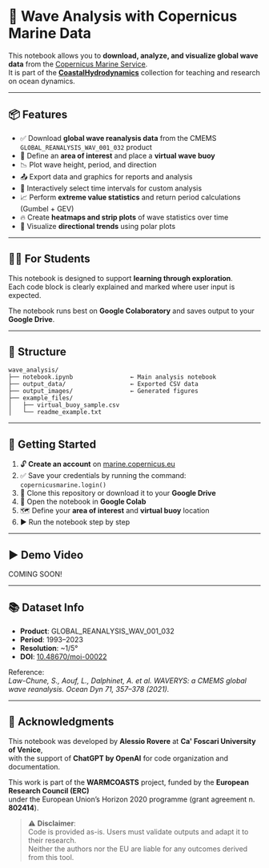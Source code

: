 # 🌊 Wave Analysis with Copernicus Marine Data

This notebook allows you to **download, analyze, and visualize global wave data** from the [Copernicus Marine Service](https://marine.copernicus.eu/).  
It is part of the [**CoastalHydrodynamics**](https://github.com/Alerovere/CoastalHydrodynamics) collection for teaching and research on ocean dynamics.

---

## 📦 Features

- ✅ Download **global wave reanalysis data** from the CMEMS `GLOBAL_REANALYSIS_WAV_001_032` product  
- 🧭 Define an **area of interest** and place a **virtual wave buoy**
- 📉 Plot wave height, period, and direction
- 📤 Export data and graphics for reports and analysis
- 📆 Interactively select time intervals for custom analysis
- 📈 Perform **extreme value statistics** and return period calculations (Gumbel + GEV)
- 🔥 Create **heatmaps and strip plots** of wave statistics over time
- 🧭 Visualize **directional trends** using polar plots

---

## 🧑‍🏫 For Students

This notebook is designed to support **learning through exploration**.  
Each code block is clearly explained and marked where user input is expected.  

The notebook runs best on **Google Colaboratory** and saves output to your **Google Drive**.

---

## 📁 Structure

```
wave_analysis/
├── notebook.ipynb                ← Main analysis notebook
├── output_data/                  ← Exported CSV data
├── output_images/                ← Generated figures
├── example_files/
│   ├── virtual_buoy_sample.csv
│   └── readme_example.txt
```

---

## 🚀 Getting Started

1. 🔓 **Create an account** on [marine.copernicus.eu](https://marine.copernicus.eu/)
2. ✅ Save your credentials by running the command:
   `copernicusmarine.login()`
3. 🔽 Clone this repository or download it to your **Google Drive**
4. 📍 Open the notebook in **Google Colab**
5. 🗺 Define your **area of interest** and **virtual buoy** location
6. ▶️ Run the notebook step by step

---

## ▶️ Demo Video

COMING SOON!

---

## 📚 Dataset Info

- **Product**: GLOBAL_REANALYSIS_WAV_001_032  
- **Period**: 1993–2023  
- **Resolution**: ~1/5°  
- **DOI**: [10.48670/moi-00022](https://doi.org/10.48670/moi-00022)

Reference:  
*Law-Chune, S., Aouf, L., Dalphinet, A. et al. WAVERYS: a CMEMS global wave reanalysis. Ocean Dyn 71, 357–378 (2021).*

---

## 📝 Acknowledgments

This notebook was developed by **Alessio Rovere** at **Ca' Foscari University of Venice**,  
with the support of **ChatGPT by OpenAI** for code organization and documentation.

This work is part of the **WARMCOASTS** project, funded by the **European Research Council (ERC)**  
under the European Union’s Horizon 2020 programme (grant agreement n. **802414**).

> ⚠️ **Disclaimer**:  
> Code is provided as-is. Users must validate outputs and adapt it to their research.  
> Neither the authors nor the EU are liable for any outcomes derived from this tool.